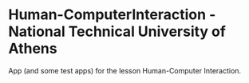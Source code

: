 # Human-ComputerInteraction - National Technical University of Athens
App (and some test apps) for the lesson Human-Computer Interaction.
